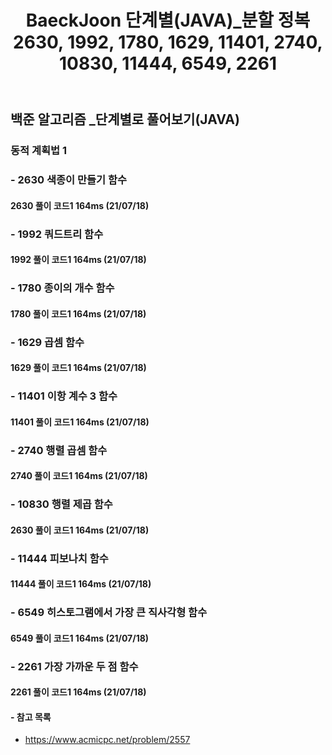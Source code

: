 ﻿---
layout: single
title: "BaeckJoon 단계별(JAVA)_분할 정복 2630, 1992, 1780, 1629, 11401, 2740, 10830, 11444, 6549, 2261"
read_time: true
categories: 
 - BaeckJoon 
tags: 
 - Algorithm
 - BaeckJoon 
last_modified_at: '2021-10-18 23:43:00 +0800'
toc: true
toc_sticky: true
toc_label: 목차
---
## 백준 알고리즘 _단계별로 풀어보기(JAVA)
### 동적 계획법 1
### - 2630 색종이 만들기 함수

#### 2630 풀이 코드1 164ms (21/07/18)
> 
### - 1992 쿼드트리 함수

#### 1992 풀이 코드1 164ms (21/07/18)
> 
### - 1780 종이의 개수 함수

#### 1780 풀이 코드1 164ms (21/07/18)
> 
### - 1629 곱셈 함수

#### 1629 풀이 코드1 164ms (21/07/18)
> 
### - 11401 이항 계수 3 함수

#### 11401 풀이 코드1 164ms (21/07/18)
> 
### - 2740 행렬 곱셈 함수

#### 2740 풀이 코드1 164ms (21/07/18)
> 
### - 10830 행렬 제곱 함수

#### 2630 풀이 코드1 164ms (21/07/18)
>
### - 11444 피보나치 함수

#### 11444 풀이 코드1 164ms (21/07/18)
>
### - 6549 히스토그램에서 가장 큰 직사각형 함수

#### 6549 풀이 코드1 164ms (21/07/18)
>
### - 2261 가장 가까운 두 점 함수

#### 2261 풀이 코드1 164ms (21/07/18)
>


#### - 참고 목록
- https://www.acmicpc.net/problem/2557